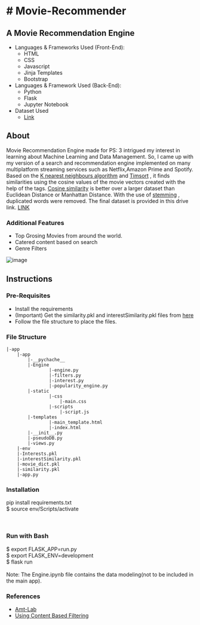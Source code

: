 <h1># Movie-Recommender</h1>
<h2>A Movie Recommendation Engine</h2>

<ul>
    <li>
        Languages & Frameworks Used (Front-End):
        <ul>
            <li>HTML</li>
            <li>CSS</li>
            <li>Javascript</li>
            <li>Jinja Templates</li>
            <li>Bootstrap</li>
        </ul>
    </li>
    <li>
        Languages & Framework Used (Back-End):
        <ul>
            <li>Python</li>
            <li>Flask</li>
            <li>Jupyter Notebook</li>
        </ul>
    </li>
    <li>
        Dataset Used
        <ul>
            <li>
                <a href="https://www.kaggle.com/datasets/tmdb/tmdb-movie-metadata">Link</a>
            </li>
        </ul>
    </li>
</ul>

<h2>About</h2>
<p>
    Movie Recommendation Engine made for PS: 3 intrigued my interest in learning about Machine Learning and Data
    Management. So, I came up with my version of a search and recommendation engine implemented on many multiplatform
    streaming services such as Netflix,Amazon Prime and Spotify. Based on the <a href="https://www.geeksforgeeks.org/k-nearest-neighbours/">K nearest neighbours algorithm</a> and <a href="https://www.geeksforgeeks.org/timsort/">Timsort</a> , it finds
    similarities
    using the cosine values of the movie vectors created with the help of the tags. <a href="https://www.geeksforgeeks.org/cosine-similarity/">Cosine similarity</a> 
    is better over a larger dataset than Euclidean Distance or Manhattan Distance. With the use of <a href="https://www.geeksforgeeks.org/introduction-to-stemming/">stemming</a> , duplicated
    words were removed. The final dataset is provided in this drive link.
    <a href="https://drive.google.com/drive/folders/17PRpnE3fm0T-IPKFFhkcdKPQiwELrWmw?usp=sharing">LINK</a>
</p>

<h3>Additional Features</h3>
<ul>
    <li>
        Top Grosing Movies from around the world.
    </li>
    <li>
        Catered content based on search 
    </li>
    <li>
        Genre Filters
    </li>
</ul>


![image](https://user-images.githubusercontent.com/81302667/170853126-95e67b13-0f93-46a0-92de-3983c1ef0382.png)


<h2>Instructions</h2>

<h3>Pre-Requisites</h3>
<ul>
        <li>
            Install the requirements
        </li>
        <li>
            (Important) Get the similarity.pkl and interestSimilarity.pkl files from <a href="https://drive.google.com/drive/folders/17PRpnE3fm0T-IPKFFhkcdKPQiwELrWmw?usp=sharing">here</a>
        </li>
        <li>
            Follow the file structure to place the files.
        </li>  
</ul>

<h3>
    File Structure
</h3>

    |-app
        |-app
            |-__pychache__
            |-Engine
                    |-engine.py
                    |-filters.py
                    |-interest.py
                    |-popularity_engine.py
            |-static
                    |-css
                        |-main.css
                    |-scripts
                        |-script.js
            |-templates
                    |-main_template.html
                    |-index.html
            |-__init__.py
            |-pseudoDB.py
            |-views.py
        |-env
        |-Interests.pkl
        |-interestSimilarity.pkl
        |-movie_dict.pkl
        |-similarity.pkl
        |-app.py
 <h3>
  Installation
 </h3>
 
 
 pip install requirements.txt<br>
 $ source env/Scripts/activate 


<br>
<h3>
Run with Bash
</h3>
$ export FLASK_APP=run.py
<br>
$ export FLASK_ENV=development
<br>
$ flask run
<br>
<br>
Note: The Engine.ipynb file contains the data modeling(not to be included in the main app).

<br>
<h3>References</h3>
<ul>
    <li>
        <a href="https://amt-lab.org/blog/2021/8/algorithms-in-streaming-services">Amt-Lab</a>
    </li>
    <li>
        <a href="https://drive.google.com/file/d/1J_I1SJhrfjwj8wHaNElozpnt1UKYsBM-/view?usp=sharing">Using Content Based Filtering</a>
    </li>
</ul>
